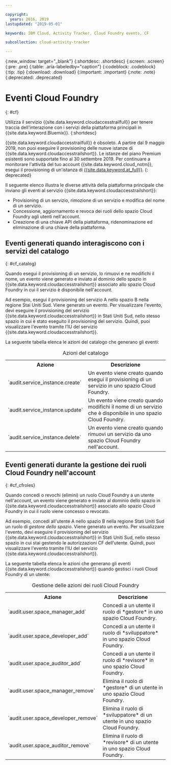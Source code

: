 ```yaml
---

copyright:
  years: 2016, 2019
lastupdated: "2019-05-01"

keywords: IBM Cloud, Activity Tracker, Cloud Foundry events, CF

subcollection: cloud-activity-tracker

---
```


{:new_window: target="_blank"}
{:shortdesc: .shortdesc}
{:screen: .screen}
{:pre: .pre}
{:table: .aria-labeledby="caption"}
{:codeblock: .codeblock}
{:tip: .tip}
{:download: .download}
{:important: .important}
{:note: .note}
{:deprecated: .deprecated}


# Eventi Cloud Foundry
{: #cf}

Utilizza il servizio {{site.data.keyword.cloudaccesstrailfull}} per tenere traccia dell'interazione con i servizi della piattaforma principali in {{site.data.keyword.Bluemix}}. 
{:shortdesc}

{{site.data.keyword.cloudaccesstrailfull}} è obsoleto. A partire dal 9 maggio 2019, non puoi eseguire il provisioning delle nuove istanze di {{site.data.keyword.cloudaccesstrailshort}}. Le istanze del piano Premium esistenti sono supportate fino al 30 settembre 2019. Per continuare a monitorare l'attività del tuo account {{site.data.keyword.cloud_notm}}, esegui il provisioning di un'istanza di [{{site.data.keyword.at_full}}](/docs/services/Activity-Tracker-with-LogDNA?topic=logdnaat-getting-started#getting-started).
{: deprecated}

Il seguente elenco illustra le diverse attività della piattaforma principale che inviano gli eventi al servizio {{site.data.keyword.cloudaccesstrailshort}}: 

* Provisioning di un servizio, rimozione di un servizio e modifica del nome di un servizio.
* Concessione, aggiornamento e revoca dei ruoli dello spazio Cloud Foundry agli utenti nell'account.
* Creazione di una chiave API della piattaforma, ridenominazione ed eliminazione di una chiave della piattaforma.


## Eventi generati quando interagiscono con i servizi del catalogo
{: #cf_catalog}

Quando esegui il provisioning di un servizio, lo rimuovi e ne modifichi il nome, un evento viene generato e inviato al dominio dello spazio in {{site.data.keyword.cloudaccesstrailshort}} associato allo spazio Cloud Foundry in cui il servizio è disponibile nell'account. 

Ad esempio, esegui il provisioning del servizio A nello spazio B nella regione Stai Uniti Sud. Viene generato un evento. Per visualizzare l'evento, devi eseguire il provisioning del servizio {{site.data.keyword.cloudaccesstrailshort}} in Stati Uniti Sud, nello stesso spazio in cui è stato eseguito il provisioning del servizio. Quindi, puoi visualizzare l'evento tramite l'IU del servizio {{site.data.keyword.cloudaccesstrailshort}}.

La seguente tabella elenca le azioni del catalogo che generano gli eventi:

<table>
  <caption>Azioni del catalogo</caption>
  <tr>
    <th>Azione</th>
	  <th>Descrizione</th>
  <tr>
  <tr>
    <td>`audit.service_instance.create`</td>
	<td>Un evento viene creato quando esegui il provisioning di un servizio in uno spazio Cloud Foundry.</td>
  </tr>
  <tr>
    <td>`audit.service_instance.update`</td>
	<td>Un evento viene creato quando modifichi il nome di un servizio che è disponibile in uno spazio Cloud Foundry.</td>
  </tr>
  <tr>
    <td>`audit.service_instance.delete`</td>
	<td>Un evento viene creato quando rimuovi un servizio da uno spazio Cloud Foundry nell'account.</td>
  </tr>
</table>


 	

## Eventi generati durante la gestione dei ruoli Cloud Foundry nell'account
{: #cf_cfroles} 

Quando concedi o revochi (elimini) un ruolo Cloud Foundry a un utente nell'account, un evento viene generato e inviato al dominio dello spazio in {{site.data.keyword.cloudaccesstrailshort}} associato allo spazio Cloud Foundry in cui il ruolo viene concesso o revocato. 

Ad esempio, concedi all'utente A nello spazio B nella regione Stati Uniti Sud un ruolo di *gestore dello spazio*. Viene generato un evento. Per visualizzare l'evento, devi eseguire il provisioning del servizio {{site.data.keyword.cloudaccesstrailshort}} in Stati Uniti Sud, nello stesso spazio in cui stai gestendo le autorizzazioni CF dell'utente. Quindi, puoi visualizzare l'evento tramite l'IU del servizio {{site.data.keyword.cloudaccesstrailshort}}.


La seguente tabella elenca le azioni che generano gli eventi {{site.data.keyword.cloudaccesstrailshort}} quando gestisci i ruoli Cloud Foundry di un utente:

<table>
  <caption>Gestione delle azioni dei ruoli Cloud Foundry</caption>
  <tr>
    <th>Azione</th>
	<th>Descrizione</th>
  <tr>
  <tr>
    <td>`audit.user.space_manager_add`</td>
	<td>Concedi a un utente il ruolo di *gestore* in uno spazio Cloud Foundry.</td>
  </tr>
  <tr>
    <td>`audit.user.space_developer_add`</td>
	<td>Concedi a un utente il ruolo di *sviluppatore* in uno spazio Cloud Foundry.</td>
  </tr>
  <tr>
    <td>`audit.user.space_auditor_add`</td>
	<td>Concedi a un utente il ruolo di *revisore* in uno spazio Cloud Foundry.</td>
  </tr>
  <tr>
    <td>`audit.user.space_manager_remove`</td>
	<td>Elimina il ruolo di *gestore* di un utente in uno spazio Cloud Foundry.</td>
  </tr>
  <tr>
    <td>`audit.user.space_developer_remove`</td>
	<td>Elimina il ruolo di *sviluppatore* di un utente in uno spazio Cloud Foundry.</td>
  </tr>
  <tr>
    <td>`audit.user.space_auditor_remove`</td>
	<td>Elimina il ruolo di *revisore* di un utente in uno spazio Cloud Foundry.</td>
  </tr>
</table>






	
 	
 	
